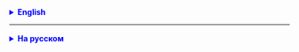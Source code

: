
<details style="margin-top: 16px">
  <summary style="cursor: pointer; color: blue;"><b>English</b></summary>

**Task 1.**
Implement the following methods for arrays of integers in the ArrayMethods class:
- sum of all elements of the array with odd indices;
- search for the 5th element in the array.
  Develop tests for these methods.

</details>

<hr>

<details style="margin-top: 16px">
  <summary style="cursor: pointer; color: blue;"><b>На русском</b></summary>

**Задача 1.**
Реализуйте класс Document и приложение Archive по аналогии с Book и Library.
Уникальный номер документа содержит 10 цифр.


</details>
